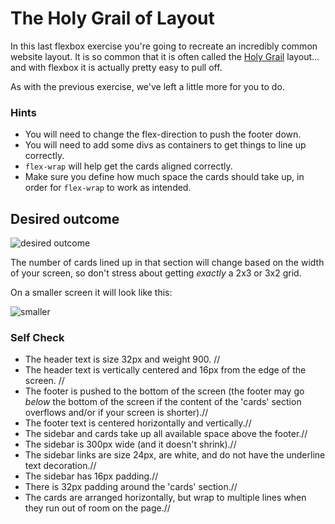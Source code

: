 # The Holy Grail of Layout

In this last flexbox exercise you're going to recreate an incredibly common website layout. It is so common that it is often called the [Holy Grail](https://www.google.com/search?q=holy+grail+layout&tbm=isch&sclient=img) layout... and with flexbox it is actually pretty easy to pull off.

As with the previous exercise, we've left a little more for you to do.

### Hints
- You will need to change the flex-direction to push the footer down.
- You will need to add some divs as containers to get things to line up correctly.
- `flex-wrap` will help get the cards aligned correctly.
-  Make sure you define how much space the cards should take up, in order for `flex-wrap` to work as intended.

## Desired outcome

![desired outcome](./desired-outcome.png)

The number of cards lined up in that section will change based on the width of your screen, so don't stress about getting _exactly_ a 2x3 or 3x2 grid.

On a smaller screen it will look like this:

![smaller](./desired-outcome-smaller.png)

### Self Check
- The header text is size 32px and weight 900. //
- The header text is vertically centered and 16px from the edge of the screen. //
- The footer is pushed to the bottom of the screen (the footer may go _below_ the bottom of the screen if the content of the 'cards' section overflows and/or if your screen is shorter).//
- The footer text is centered horizontally and vertically.//
- The sidebar and cards take up all available space above the footer.//
- The sidebar is 300px wide (and it doesn't shrink).//
- The sidebar links are size 24px, are white, and do not have the underline text decoration.//
- The sidebar has 16px padding.//
- There is 32px padding around the 'cards' section.//
- The cards are arranged horizontally, but wrap to multiple lines when they run out of room on the page.//
